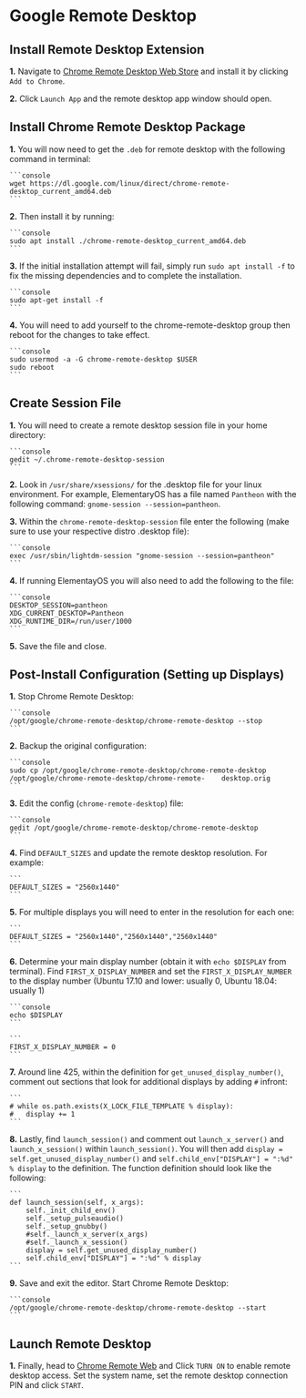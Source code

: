 # Google Remote Desktop

## Install Remote Desktop Extension

__1.__ Navigate to <a href="https://chrome.google.com/webstore/detail/chrome-remote-desktop/gbchcmhmhahfdphkhkmpfmihenigjmpp" target="_blank">Chrome Remote Desktop Web Store</a> and install it by clicking `Add to Chrome`.

__2.__ Click `Launch App` and the remote desktop app window should open.

## Install Chrome Remote Desktop Package

__1.__ You will now need to get the `.deb` for remote desktop with the following command in terminal:

    ```console
    wget https://dl.google.com/linux/direct/chrome-remote-desktop_current_amd64.deb
    ```

__2.__ Then install it by running:

    ```console
    sudo apt install ./chrome-remote-desktop_current_amd64.deb
    ```

__3.__ If the initial installation attempt will fail, simply run `sudo apt install -f` to fix the missing dependencies and to complete the installation.

    ```console
    sudo apt-get install -f
    ```
    
__4.__ You will need to add yourself to the chrome-remote-desktop group then reboot for the changes to take effect.

    ```console
    sudo usermod -a -G chrome-remote-desktop $USER
    sudo reboot
    ```
## Create Session File

__1.__ You will need to create a remote desktop session file in your home directory:

    ```console
    gedit ~/.chrome-remote-desktop-session
    ```

__2.__ Look in `/usr/share/xsessions/` for the .desktop file for your linux environment. For example, ElementaryOS has a file named `Pantheon` with the following command: `gnome-session --session=pantheon`.

__3.__ Within the `chrome-remote-desktop-session` file enter the following (make sure to use your respective distro .desktop file):

    ```console
    exec /usr/sbin/lightdm-session "gnome-session --session=pantheon"
    ```

__4.__ If running ElementayOS you will also need to add the following to the file:

    ```console
    DESKTOP_SESSION=pantheon
    XDG_CURRENT_DESKTOP=Pantheon 
    XDG_RUNTIME_DIR=/run/user/1000
    ```

__5.__ Save the file and close.

## Post-Install Configuration (Setting up Displays)

__1.__ Stop Chrome Remote Desktop:

    ```console
    /opt/google/chrome-remote-desktop/chrome-remote-desktop --stop
    ```

__2.__ Backup the original configuration:

    ```console
    sudo cp /opt/google/chrome-remote-desktop/chrome-remote-desktop /opt/google/chrome-remote-desktop/chrome-remote-    desktop.orig
    ```

__3.__ Edit the config (`chrome-remote-desktop`) file:

    ```console
    gedit /opt/google/chrome-remote-desktop/chrome-remote-desktop
    ```
    
__4.__ Find `DEFAULT_SIZES` and update the remote desktop resolution. For example:
    
    ```
    DEFAULT_SIZES = "2560x1440"
    ```

__5.__ For multiple displays you will need to enter in the resolution for each one:

    ```
    DEFAULT_SIZES = "2560x1440","2560x1440","2560x1440"
    ```
    
__6.__ Determine your main display number (obtain it with `echo $DISPLAY` from terminal). Find `FIRST_X_DISPLAY_NUMBER` and set the `FIRST_X_DISPLAY_NUMBER` to the display number (Ubuntu 17.10 and lower: usually 0, Ubuntu 18.04: usually 1)
        
    ```console
    echo $DISPLAY
    ```

    ```
    FIRST_X_DISPLAY_NUMBER = 0
    ```
__7.__ Around line 425, within the definition for `get_unused_display_number()`, comment out sections that look for additional displays by adding `#` infront:

    ```
    # while os.path.exists(X_LOCK_FILE_TEMPLATE % display):
    #   display += 1
    ```
    
__8.__ Lastly, find `launch_session()` and comment out `launch_x_server()` and `launch_x_session()` within `launch_session()`. You will then add `display = self.get_unused_display_number()` and `self.child_env["DISPLAY"] = ":%d" % display` to the definition. The function definition should look like the following:
    
    ```
    def launch_session(self, x_args):
        self._init_child_env()
        self._setup_pulseaudio()
        self._setup_gnubby()
        #self._launch_x_server(x_args)
        #self._launch_x_session()
        display = self.get_unused_display_number()
        self.child_env["DISPLAY"] = ":%d" % display
    ```

__9.__ Save and exit the editor. Start Chrome Remote Desktop:

    ```console
    /opt/google/chrome-remote-desktop/chrome-remote-desktop --start
    ```

## Launch Remote Desktop

__1.__ Finally, head to <a href="https://remotedesktop.google.com/access/" target="_blank">Chrome Remote Web</a> and Click `TURN ON` to enable remote desktop access. Set the system name, set the remote desktop connection PIN and click `START`.

